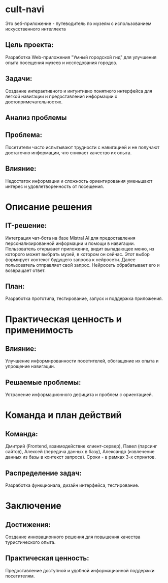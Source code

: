 # cult-navi
Это веб-приложение - путеводитель по музеям с использованием искусственного интеллекта  

## Цель проекта: 
Разработка Web-приложения "Умный городской гид" для улучшения опыта посещения музеев и исследования городов.
## Задачи: 
Создание интерактивного и интуитивно понятного интерфейса для легкой навигации и предоставления информации о достопримечательностях.
## Анализ проблемы
## Проблема: 
Посетители часто испытывают трудности с навигацией и не получают достаточно информации, что снижает качество их опыта.
##  Влияние: 
Недостаток информации и сложность ориентирования уменьшают интерес и удовлетворенность от посещения.
#   Описание решения
##  IT-решение: 
Интеграция чат-бота на базе Mistral AI для предоставления персонализированной информации и помощи в навигации. Пользователь открывает приложение, видит выпадающее меню, из которого может выбрать музей, в котором он сейчас. Этот выбор формирует контекст будущего запроса к нейросети. Далее пользователь отправляет свой запрос. Нейросеть обрабатывает его и возвращает ответ.
##  План: 
Разработка прототипа, тестирование, запуск и поддержка приложения.
#    Практическая ценность и применимость
##  Влияние: 
Улучшение информированности посетителей, обогащение их опыта и упрощение навигации.
##  Решаемые проблемы: 
Устранение информационного дефицита и проблем с ориентацией.
#    Команда и план действий
##  Команда: 
Дмитрий (Frontend, взаимодействие клиент-сервер), Павел (парсинг сайтов), Алексей (передача данных в базу), Александр (извлечение данных из базы в контекст запроса). Сроки - в рамках 3-х спринтов.
##  Распределение задач: 
Разработка функционала, дизайн интерфейса, тестирование.
#    Заключение
##  Достижения: 
Создание инновационного решения для повышения качества туристического опыта.
##  Практическая ценность: 
Предоставление доступной и удобной информационной поддержки посетителям.
